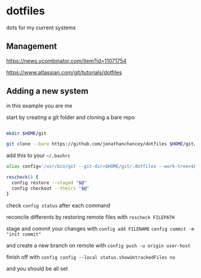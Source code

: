 # dotfiles
dots for my current systems

## Management 
https://news.ycombinator.com/item?id=11071754

https://www.atlassian.com/git/tutorials/dotfiles

## Adding a new system 

in this example you are me

start by creating a git folder and cloning a bare repo

```bash

mkdir $HOME/git

git clone --bare https://github.com/jonathanchancey/dotfiles $HOME/git/.dotfiles

```

add this to your `~/.bashrc`
```bash
alias config='/usr/bin/git --git-dir=$HOME/git/.dotfiles --work-tree=$HOME'

rescheck() {
  config restore --staged "$@"
  config checkout --theirs "$@"
} 
```

check `config status` after each command

reconcile differents by restoring remote files with `rescheck FILEPATH` 

stage and commit your changes with `config add FILENAME` `config commit -m "init commit"`

and create a new branch on remote with `config push -u origin user-host`

finish off with `config config --local status.showUntrackedFiles no`

and you should be all set 
